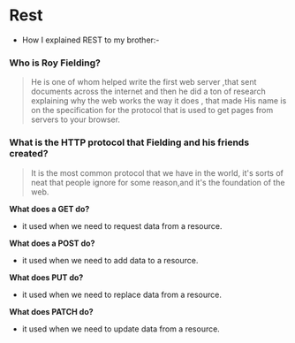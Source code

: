 # Rest

* How I explained REST to my brother:-

### Who is Roy Fielding?

 > He is one of whom helped write the first web server ,that sent documents across the internet and then he did a ton of research explaining why the web works the way it does , that made His name is on the specification for the protocol that is used to get pages from servers to your browser.

### What is the HTTP protocol that Fielding and his friends created?

> It is the most common protocol that we have in the world, it's sorts of neat that people ignore for some reason,and it's the foundation of the web.

**What does a GET do?**
 
 * it used when we need to request data from a resource.

**What does a POST do?**

* it used when we need to add data to a resource.

**What does PUT do?**

* it used when we need to replace data from a resource.

**What does PATCH do?**

* it used when we need to update data from a resource.
